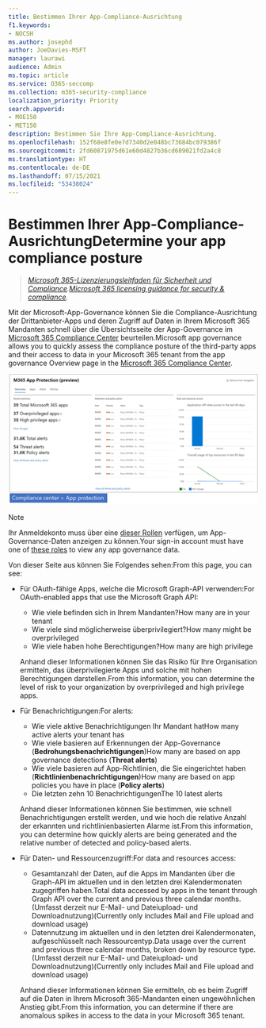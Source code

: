 ```yaml
---
title: Bestimmen Ihrer App-Compliance-Ausrichtung
f1.keywords:
- NOCSH
ms.author: josephd
author: JoeDavies-MSFT
manager: laurawi
audience: Admin
ms.topic: article
ms.service: O365-seccomp
ms.collection: m365-security-compliance
localization_priority: Priority
search.appverid:
- MOE150
- MET150
description: Bestimmen Sie Ihre App-Compliance-Ausrichtung.
ms.openlocfilehash: 152f68e8fe0e7d7340d2e048bc73684bc079386f
ms.sourcegitcommit: 2fd60871975d61e60d4827b36cd689021fd2a4c8
ms.translationtype: HT
ms.contentlocale: de-DE
ms.lasthandoff: 07/15/2021
ms.locfileid: "53438024"
---
```

# <a name="determine-your-app-compliance-posture"></a><span data-ttu-id="f209d-103">Bestimmen Ihrer App-Compliance-Ausrichtung</span><span class="sxs-lookup"><span data-stu-id="f209d-103">Determine your app compliance posture</span></span>

><span data-ttu-id="f209d-104">*[Microsoft 365-Lizenzierungsleitfaden für Sicherheit und Compliance](https://aka.ms/ComplianceSD).*</span><span class="sxs-lookup"><span data-stu-id="f209d-104">*[Microsoft 365 licensing guidance for security & compliance](https://aka.ms/ComplianceSD).*</span></span>

<span data-ttu-id="f209d-105">Mit der Microsoft-App-Governance können Sie die Compliance-Ausrichtung der Drittanbieter-Apps und deren Zugriff auf Daten in Ihrem Microsoft 365 Mandanten schnell über die Übersichtsseite der App-Governance im [Microsoft 365 Compliance Center](https://aka.ms/appgovernance) beurteilen.</span><span class="sxs-lookup"><span data-stu-id="f209d-105">Microsoft app governance allows you to quickly assess the compliance posture of the third-party apps and their access to data in your Microsoft 365 tenant from the app governance Overview page in the [Microsoft 365 Compliance Center](https://aka.ms/appgovernance).</span></span>

![Die Übersichtsseite der App-Governance im Microsoft 365 Compliance Center](..\media\manage-app-protection-governance\mapg-cc-overview.png)

>[!Note]
> <span data-ttu-id="f209d-107">Ihr Anmeldekonto muss über eine [dieser Rollen](app-governance-get-started.md#administrator-roles) verfügen, um App-Governance-Daten anzeigen zu können.</span><span class="sxs-lookup"><span data-stu-id="f209d-107">Your sign-in account must have one of [these roles](app-governance-get-started.md#administrator-roles) to view any app governance data.</span></span>
>

<span data-ttu-id="f209d-108">Von dieser Seite aus können Sie Folgendes sehen:</span><span class="sxs-lookup"><span data-stu-id="f209d-108">From this page, you can see:</span></span>

- <span data-ttu-id="f209d-109">Für OAuth-fähige Apps, welche die Microsoft Graph-API verwenden:</span><span class="sxs-lookup"><span data-stu-id="f209d-109">For OAuth-enabled apps that use the Microsoft Graph API:</span></span>

  - <span data-ttu-id="f209d-110">Wie viele befinden sich in Ihrem Mandanten?</span><span class="sxs-lookup"><span data-stu-id="f209d-110">How many are in your tenant</span></span>
  - <span data-ttu-id="f209d-111">Wie viele sind möglicherweise überprivilegiert?</span><span class="sxs-lookup"><span data-stu-id="f209d-111">How many might be overprivileged</span></span>
  - <span data-ttu-id="f209d-112">Wie viele haben hohe Berechtigungen?</span><span class="sxs-lookup"><span data-stu-id="f209d-112">How many are high privilege</span></span>

  <span data-ttu-id="f209d-113">Anhand dieser Informationen können Sie das Risiko für Ihre Organisation ermitteln, das überprivilegierte Apps und solche mit hohen Berechtigungen darstellen.</span><span class="sxs-lookup"><span data-stu-id="f209d-113">From this information, you can determine the level of risk to your organization by overprivileged and high privilege apps.</span></span>

- <span data-ttu-id="f209d-114">Für Benachrichtigungen:</span><span class="sxs-lookup"><span data-stu-id="f209d-114">For alerts:</span></span>

  - <span data-ttu-id="f209d-115">Wie viele aktive Benachrichtigungen Ihr Mandant hat</span><span class="sxs-lookup"><span data-stu-id="f209d-115">How many active alerts your tenant has</span></span>
  - <span data-ttu-id="f209d-116">Wie viele basieren auf Erkennungen der App-Governance (**Bedrohungsbenachrichtigungen**)</span><span class="sxs-lookup"><span data-stu-id="f209d-116">How many are based on app governance detections (**Threat alerts**)</span></span>
  - <span data-ttu-id="f209d-117">Wie viele basieren auf App-Richtlinien, die Sie eingerichtet haben (**Richtlinienbenachrichtigungen**)</span><span class="sxs-lookup"><span data-stu-id="f209d-117">How many are based on app policies you have in place (**Policy alerts**)</span></span>
  - <span data-ttu-id="f209d-118">Die letzten zehn 10 Benachrichtigungen</span><span class="sxs-lookup"><span data-stu-id="f209d-118">The 10 latest alerts</span></span>

  <span data-ttu-id="f209d-119">Anhand dieser Informationen können Sie bestimmen, wie schnell Benachrichtigungen erstellt werden, und wie hoch die relative Anzahl der erkannten und richtlinienbasierten Alarme ist.</span><span class="sxs-lookup"><span data-stu-id="f209d-119">From this information, you can determine how quickly alerts are being generated and the relative number of detected and policy-based alerts.</span></span>

- <span data-ttu-id="f209d-120">Für Daten- und Ressourcenzugriff:</span><span class="sxs-lookup"><span data-stu-id="f209d-120">For data and resources access:</span></span>

  - <span data-ttu-id="f209d-121">Gesamtanzahl der Daten, auf die Apps im Mandanten über die Graph-API im aktuellen und in den letzten drei Kalendermonaten zugegriffen haben.</span><span class="sxs-lookup"><span data-stu-id="f209d-121">Total data accessed by apps in the tenant through Graph API over the current and previous three calendar months.</span></span> <span data-ttu-id="f209d-122">(Umfasst derzeit nur E-Mail- und Dateiupload- und Downloadnutzung)</span><span class="sxs-lookup"><span data-stu-id="f209d-122">(Currently only includes Mail and File upload and download usage)</span></span>
  - <span data-ttu-id="f209d-123">Datennutzung im aktuellen und in den letzten drei Kalendermonaten, aufgeschlüsselt nach Ressourcentyp.</span><span class="sxs-lookup"><span data-stu-id="f209d-123">Data usage over the current and previous three calendar months, broken down by resource type.</span></span> <span data-ttu-id="f209d-124">(Umfasst derzeit nur E-Mail- und Dateiupload- und Downloadnutzung)</span><span class="sxs-lookup"><span data-stu-id="f209d-124">(Currently only includes Mail and File upload and download usage)</span></span>

  <span data-ttu-id="f209d-125">Anhand dieser Informationen können Sie ermitteln, ob es beim Zugriff auf die Daten in Ihrem Microsoft 365-Mandanten einen ungewöhnlichen Anstieg gibt.</span><span class="sxs-lookup"><span data-stu-id="f209d-125">From this information, you can determine if there are anomalous spikes in access to the data in your Microsoft 365 tenant.</span></span>
